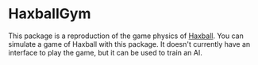 # HaxballGym

This package is a reproduction of the game physics of [Haxball](https://haxball.com/).
You can simulate a game of Haxball with this package. It doesn't currently have an interface to play the game, but it can be used to train an AI.